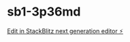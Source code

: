 # sb1-3p36md

[Edit in StackBlitz next generation editor ⚡️](https://stackblitz.com/~/github.com/AKRking/sb1-3p36md)